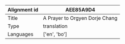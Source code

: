|Alignment id | AEE85A9D4
| --- | --- 
|Title | A Prayer to Orgyen Dorje Chang 
|Type | translation
|Languages | ['en', 'bo']